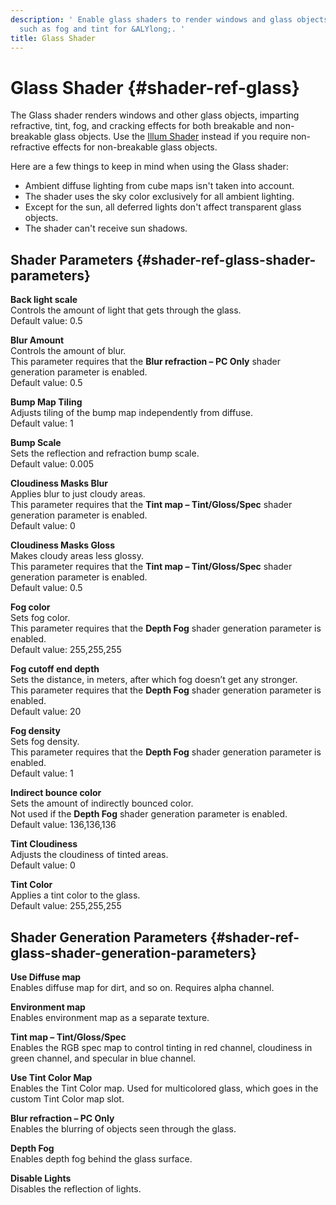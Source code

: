 ```yaml
---
description: ' Enable glass shaders to render windows and glass objects with effects
  such as fog and tint for &ALYlong;. '
title: Glass Shader
---
```

# Glass Shader {#shader-ref-glass}

The Glass shader renders windows and other glass objects, imparting refractive, tint, fog, and cracking effects for both breakable and non\-breakable glass objects\. Use the [Illum Shader](/docs/userguide/shaders/illum.md) instead if you require non\-refractive effects for non\-breakable glass objects\. 

Here are a few things to keep in mind when using the Glass shader:
+ Ambient diffuse lighting from cube maps isn't taken into account\.
+ The shader uses the sky color exclusively for all ambient lighting\.
+ Except for the sun, all deferred lights don't affect transparent glass objects\.
+ The shader can't receive sun shadows\.

## Shader Parameters {#shader-ref-glass-shader-parameters}

**Back light scale**  
Controls the amount of light that gets through the glass\.   
Default value: 0\.5

**Blur Amount**  
Controls the amount of blur\.  
This parameter requires that the **Blur refraction – PC Only** shader generation parameter is enabled\.  
Default value: 0\.5

**Bump Map Tiling**  
Adjusts tiling of the bump map independently from diffuse\.  
Default value: 1

**Bump Scale**  
Sets the reflection and refraction bump scale\.  
Default value: 0\.005

**Cloudiness Masks Blur**  
Applies blur to just cloudy areas\.  
This parameter requires that the **Tint map – Tint/Gloss/Spec** shader generation parameter is enabled\.  
Default value: 0

**Cloudiness Masks Gloss**  
Makes cloudy areas less glossy\.  
This parameter requires that the **Tint map – Tint/Gloss/Spec** shader generation parameter is enabled\.  
Default value: 0\.5

**Fog color**  
Sets fog color\.  
This parameter requires that the **Depth Fog** shader generation parameter is enabled\.  
Default value: 255,255,255

**Fog cutoff end depth**  
Sets the distance, in meters, after which fog doesn’t get any stronger\.   
This parameter requires that the **Depth Fog** shader generation parameter is enabled\.  
Default value: 20

**Fog density**  
Sets fog density\.  
This parameter requires that the **Depth Fog** shader generation parameter is enabled\.  
Default value: 1

**Indirect bounce color**  
Sets the amount of indirectly bounced color\.   
Not used if the **Depth Fog** shader generation parameter is enabled\.  
Default value: 136,136,136

**Tint Cloudiness**  
Adjusts the cloudiness of tinted areas\.  
Default value: 0

**Tint Color**  
Applies a tint color to the glass\.   
Default value: 255,255,255

## Shader Generation Parameters {#shader-ref-glass-shader-generation-parameters}

**Use Diffuse map**  
Enables diffuse map for dirt, and so on\. Requires alpha channel\.

**Environment map**  
Enables environment map as a separate texture\.

**Tint map – Tint/Gloss/Spec**  
Enables the RGB spec map to control tinting in red channel, cloudiness in green channel, and specular in blue channel\.

**Use Tint Color Map**  
Enables the Tint Color map\. Used for multicolored glass, which goes in the custom Tint Color map slot\.

**Blur refraction – PC Only**  
Enables the blurring of objects seen through the glass\.

**Depth Fog**  
Enables depth fog behind the glass surface\.

**Disable Lights**  
Disables the reflection of lights\.